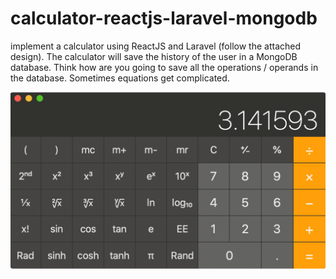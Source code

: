 # calculator-reactjs-laravel-mongodb

implement a calculator using ReactJS and Laravel (follow the attached design). The calculator will save the history of the user in a MongoDB database. Think how are you going to save all the operations / operands in the database. Sometimes equations get complicated.

<img src='./src/calc.png' alt='calc' />
